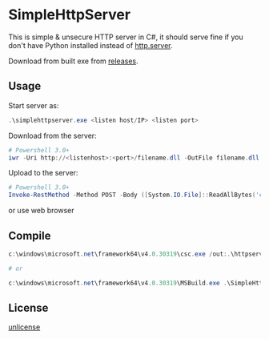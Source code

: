# SimpleHttpServer

This is simple & unsecure HTTP server in C#, it should serve fine if you don't have Python installed instead of [http.server](https://docs.python.org/3/library/http.server.html). 

Download from built exe from [releases](https://github.com/malacupa/SimpleHttpServer.cs).

## Usage

Start server as:
```powershell
.\simplehttpserver.exe <listen host/IP> <listen port>
```

Download from the server:
```powershell
# Powershell 3.0+
iwr -Uri http://<listenhost>:<port>/filename.dll -OutFile filename.dll
```

Upload to the server:
```powershell
# Powershell 3.0+
Invoke-RestMethod -Method POST -Body ([System.IO.File]::ReadAllBytes('c:\filename.dll)) http://<listenhost>:<port>/?fn=filename.dll
```

or use web browser


## Compile

```powershell
c:\windows\microsoft.net\framework64\v4.0.30319\csc.exe /out:.\httpserver.exe .\SimpleHttpServer.exe

# or

c:\windows\microsoft.net\framework64\v4.0.30319\MSBuild.exe .\SimpleHttpServer.csproj
```

## License
[unlicense](https://unlicense.org/)
